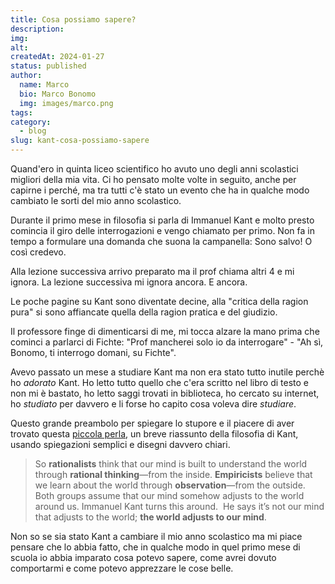 ```yaml
---
title: Cosa possiamo sapere?
description: 
img: 
alt: 
createdAt: 2024-01-27
status: published
author:
  name: Marco
  bio: Marco Bonomo
  img: images/marco.png
tags: 
category:
  - blog
slug: kant-cosa-possiamo-sapere
---
```

Quand'ero in quinta liceo scientifico ho avuto uno degli anni scolastici migliori della mia vita. Ci ho pensato molte volte in seguito, anche per capirne i perché, ma tra tutti c'è stato un evento che ha in qualche modo cambiato le sorti del mio anno scolastico.

Durante il primo mese in filosofia si parla di Immanuel Kant e molto presto comincia il giro delle interrogazioni e vengo chiamato per primo.
Non fa in tempo a formulare una domanda che suona la campanella: Sono salvo! O così credevo.

Alla lezione successiva arrivo preparato ma il prof chiama altri 4 e mi ignora. La lezione successiva mi ignora ancora. E ancora.

Le poche pagine su Kant sono diventate decine, alla "critica della ragion pura" si sono affiancate quella della ragion pratica e del giudizio.

Il professore finge di dimenticarsi di me, mi tocca alzare la mano prima che cominci a parlarci di Fichte: "Prof mancherei solo io da interrogare" - "Ah sì, Bonomo, ti interrogo domani, su Fichte".

Avevo passato un mese a studiare Kant ma non era stato tutto inutile perchè ho *adorato* Kant. Ho letto tutto quello che c'era scritto nel libro di testo e non mi è bastato, ho letto saggi trovati in biblioteca, ho cercato su internet, ho *studiato* per davvero e li forse ho capito cosa voleva dire *studiare*.

Questo grande preambolo per spiegare lo stupore e il piacere di aver trovato questa [piccola perla](https://ralphammer.com/immanuel-kant-what-can-we-know/), un breve riassunto della filosofia di Kant, usando spiegazioni semplici e disegni davvero chiari.
 
> So **rationalists** think that our mind is built to understand the world through **rational thinking**—from the inside. **Empiricists** believe that we learn about the world through **observation**—from the outside. 
> Both groups assume that our mind somehow adjusts to the world around us.
> Immanuel Kant turns this around. 
> He says it’s not our mind that adjusts to the world; **the world adjusts to our mind**. 

Non so se sia stato Kant a cambiare il mio anno scolastico ma mi piace pensare che lo abbia fatto, che in qualche modo in quel primo mese di scuola io abbia imparato cosa potevo sapere, come avrei dovuto comportarmi e come potevo apprezzare le cose belle.



